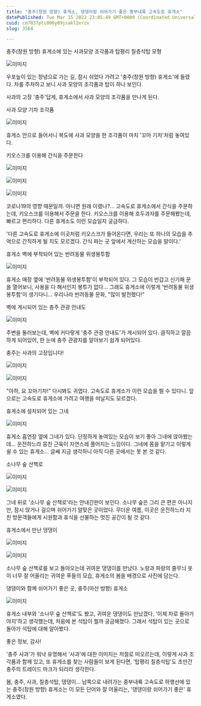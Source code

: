 ```yaml
---
title: "충주(창원 방향) 휴게소, 댕댕이랑 쉬어가기 좋은 중부내륙 고속도로 휴게소"
datePublished: Tue Mar 15 2022 23:05:49 GMT+0000 (Coordinated Universal Time)
cuid: cm7037pti000y09jsakl2erzv
slug: 3564

---
```



충주(창원 방향) 휴게소에 있는 사과모양 조각품과 탑평리 칠층석탑 모형

![이미지](https://cdn.hashnode.com/res/hashnode/image/upload/v1739254455026/2699f206-e65a-4c5f-8248-6d480db2f272.jpeg)

우포늪이 있는 창녕으로 가는 길, 잠시 쉬었다 가려고 '충주(창원 방향) 휴게소'에 들렸다. 차를 주차하고 보니 사과 모양의 조각품과 탑이 하나 보인다.

사과의 고장 '충주'답게, 휴게소에서 사과 모양의 조각품을 만나게 된다.

사과 모양 기차 조각품

![이미지](https://cdn.hashnode.com/res/hashnode/image/upload/v1739254457082/996cf807-ecdf-4a92-9bbd-8d33e603f543.jpeg)

휴게소 안으로 들어서니 복도에 사과 모양을 한 조각품이 마치 '꼬마 기차'처럼 놓여있다.

키오스크를 이용해 간식을 주문한다

![이미지](https://cdn.hashnode.com/res/hashnode/image/upload/v1739254459416/d19351ba-4e20-4daf-bee7-dd1107b3005e.jpeg)

![이미지](https://cdn.hashnode.com/res/hashnode/image/upload/v1739254461553/8efaca74-9438-4cda-89e1-0eff06ebb453.jpeg)

![이미지](https://cdn.hashnode.com/res/hashnode/image/upload/v1739254463455/a92785be-dc8b-4f52-9e10-4fda86d46f46.jpeg)

코로나19의 영향 때문일까. 아니면 원래 이랬나?... 고속도로 휴게소에서 간식을 주문하는데, 키오스크를 이용해서 주문을 한다. 키오스크를 이용해 호두과자를 주문해봤는데, 빠르고 편리하다. 다른 휴게소도 이런 모습일지 궁금하다.

'다른 고속도로 휴게소에 이곳처럼 키오스크가 들어온다면, 우리는 또 하나의 모습을 추억으로 간직하게 될 지도 모르겠다. 간식 파는 곳 앞에서 계산하는 모습을 말이다.'

휴게소 벽에 부착되어 있는 반려동물 위생봉투함

![이미지](https://cdn.hashnode.com/res/hashnode/image/upload/v1739254465370/9f9d20ea-9788-4911-a5b0-1fa4f407670a.jpeg)

휴게소 매장 옆에 '반려동물 위생봉투함'이 부착되어 있다. 그 모습이 반갑고 신기해 문을 열어보니, 사용을 다 해서인지 봉투가 없다... 그래도 휴게소에 이렇게 '반려동물 위생봉투함'이 생기다니... 우리나라 반려동물 문화, "많이 발전했다!"

벽에 게시되어 있는 충주 관광 안내도

![이미지](https://cdn.hashnode.com/res/hashnode/image/upload/v1739254467154/245d9fda-f787-4c45-a269-4793913bf2ec.jpeg)

주변을 둘러보는데, 벽에 커다랗게 '충주 관광 안내도'가 게시되어 있다. 큼직하고 깔끔하게 되어있어, 한 눈에 충주 관광지를 알아보기 쉽게 되어있다.

충주는 사과의 고장입니다!

![이미지](https://cdn.hashnode.com/res/hashnode/image/upload/v1739254469389/3c00063b-b12f-4a99-b445-f8ec58e8f835.jpeg)

![이미지](https://cdn.hashnode.com/res/hashnode/image/upload/v1739254471547/9f1bc061-1b54-41ce-98ca-4c684f5cf2af.jpeg)

"아하, 요 꼬마기차!" 다시봐도 귀엽다. 고속도로 휴게소가 이런 모습을 띌 수 있다니. 앞으로는 고속도로 휴게소에 가려고 여행을 떠날지도 모르겠다.

휴게소에 설치되어 있는 그네

![이미지](https://cdn.hashnode.com/res/hashnode/image/upload/v1739254473288/66201b07-5d46-4232-8e6e-e4aaaa3c7496.jpeg)

휴게소 흡연장 옆에 그네가 있다. 단정하게 놓여있는 모습이 보기 좋아 그네에 앉아봤는데... 운전하느라 뭉친 근육이 자연스레 풀어지는 느낌이다. 그네에 몸을 맡기고 이렇게 쉴 수 있는 휴게소... 글쎄 지금 생각하니 아직 다른 곳에서는 못 본 것 같다.

소나무 숲 산책로

![이미지](https://cdn.hashnode.com/res/hashnode/image/upload/v1739254475294/fb9df52f-dedb-4b66-93c6-796939f65a17.jpeg)

![이미지](https://cdn.hashnode.com/res/hashnode/image/upload/v1739254477231/666b6ab4-6437-44d2-8113-5da95625e097.jpeg)

그네 뒤로 '소나무 숲 산책로'라는 안내간판이 보인다. 소나무 숲은 그리 큰 편은 아니지만, 잠시 앉거나 걸으며 쉬어가기 알맞은 곳이었다. 무더운 여름, 이곳은 운전하느라 지친 방문객들에게 시원함과 휴식을 선물하는 멋진 공간이 될 것 같다.

휴게소에서 만난 댕댕이

![이미지](https://cdn.hashnode.com/res/hashnode/image/upload/v1739254479444/2e23be6f-043f-404d-b459-775c90c6e680.jpeg)

![이미지](https://cdn.hashnode.com/res/hashnode/image/upload/v1739254481541/b4f944ad-b283-4794-affd-b3e058e8c940.jpeg)

소나무 숲 산책로를 보고 돌아오는데 귀여운 댕댕이를 만났다. 노랑과 파랑의 줄무늬 옷이 너무 잘 어울리는 귀여운 푸들의 모습, 휴게소의 봄을 배경으로 사진에 담는다.

댕댕이와 함께 쉬어가기 좋은 곳, 충주(마산 방향) 휴게소

![이미지](https://cdn.hashnode.com/res/hashnode/image/upload/v1739254483704/deb04a6c-f7dd-4a13-bc00-2bf4bba886c9.jpeg)

휴게소 내부와 '소나무 숲 산책로'도 봤고, 귀여운 댕댕이도 만났겠다, '이제 차로 돌아가야지'하고 생각했는데, 처음에 본 석탑이 뭘까 궁금해졌다. 그래서 석탑이 있는 곳으로 돌아가 석탑에 대해 알아봤다.

좋은 정보, 감사!

'충주 사과'가 워낙 유명해서 '사과'에 대한 이미지는 저절로 떠오르는데, 이렇게 사과 조각품과 함께 있고, 또 휴게소를 찾는 사람들이 보게 된다면, '탑평리 칠층석탑'도 조만간 충주의 트레이드 마크가 되리라 생각한다.

봄, 충주, 사과, 칠층석탑, 댕댕이... 남쪽으로 내려가는 중부내륙 고속도로 하행선에 있는 충주(창원 방향) 휴게소는 이 모든 단어와 잘 어울리는, '댕댕이랑 쉬어가기 좋은' 휴게소였다.